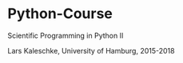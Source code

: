 # Python-Course

Scientific Programming in Python II

Lars Kaleschke, University of Hamburg, 2015-2018

